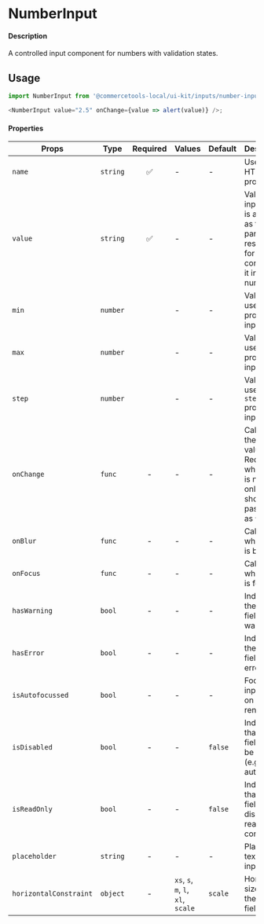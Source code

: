 # NumberInput

#### Description

A controlled input component for numbers with validation states.

## Usage

```js
import NumberInput from '@commercetools-local/ui-kit/inputs/number-input';

<NumberInput value="2.5" onChange={value => alert(value)} />;
```

#### Properties

| Props                  | Type     | Required | Values                             | Default | Description                                                                                            |
| ---------------------- | -------- | :------: | ---------------------------------- | ------- | ------------------------------------------------------------------------------------------------------ |
| `name`                 | `string` |    ✅    | -                                  | -       | Used as HTML `name` property                                                                           |
| `value`                | `string` |    ✅    | -                                  | -       | Value of the input. This is a string as the parent is responsible for converting it into a number.     |
| `min`                  | `number` |          | -                                  | -       | Value is used as `min` property on input field                                                         |
| `max`                  | `number` |          | -                                  | -       | Value is used as `max` property on input field                                                         |
| `step`                 | `number` |          | -                                  | -       | Value is used as `step` property on input field                                                        |
| `onChange`             | `func`   |    -     | -                                  | -       | Called with the new value. Required when input is not read only. Parent should pass it back as `value` |
| `onBlur`               | `func`   |    -     | -                                  | -       | Called when field is blurred                                                                           |
| `onFocus`              | `func`   |    -     | -                                  | -       | Called when field is focused                                                                           |
| `hasWarning`           | `bool`   |    -     | -                                  | -       | Indicates the input field has a warning                                                                |
| `hasError`             | `bool`   |    -     | -                                  | -       | Indicates the input field has an error                                                                 |
| `isAutofocussed`       | `bool`   |    -     | -                                  | -       | Focus the input field on initial render                                                                |
| `isDisabled`           | `bool`   |    -     | -                                  | `false` | Indicates that the field cannot be used (e.g not authorised)                                           |
| `isReadOnly`           | `bool`   |    -     | -                                  | `false` | Indicates that the field is displaying read-only content                                               |
| `placeholder`          | `string` |    -     | -                                  | -       | Placeholder text for the input                                                                         |
| `horizontalConstraint` | `object` |    -     | `xs`, `s`, `m`, `l`, `xl`, `scale` | `scale` | Horizontal size limit of the input fields.                                                             |
